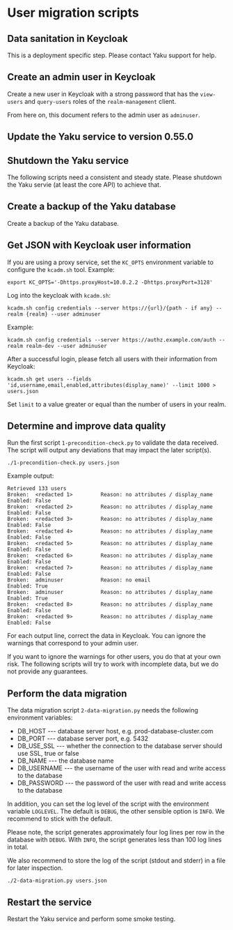 <!--
SPDX-FileCopyrightText: 2024 grow platform GmbH

SPDX-License-Identifier: MIT
-->

# User migration scripts

## Data sanitation in Keycloak

This is a deployment specific step.
Please contact Yaku support for help.

## Create an admin user in Keycloak

Create a new user in Keycloak with a strong password that has the `view-users` and `query-users` roles of the `realm-management` client.

From here on, this document refers to the admin user as `adminuser`.

## Update the Yaku service to version 0.55.0

## Shutdown the Yaku service

The following scripts need a consistent and steady state.
Please shutdown the Yaku servie (at least the core API) to achieve that.

## Create a backup of the Yaku database

Create a backup of the Yaku database.

## Get JSON with Keycloak user information

If you are using a proxy service, set the `KC_OPTS` environment variable to configure the `kcadm.sh` tool. Example:

```
export KC_OPTS='-Dhttps.proxyHost=10.0.2.2 -Dhttps.proxyPort=3128'
```

Log into the keycloak with `kcadm.sh`:

```
kcadm.sh config credentials --server https://{url}/{path - if any} --realm {realm} --user adminuser
```

Example:

```
kcadm.sh config credentials --server https://authz.example.com/auth --realm realm-dev --user adminuser
```

After a successful login, please fetch all users with their information from Keycloak:

```
kcadm.sh get users --fields 'id,username,email,enabled,attributes(display_name)' --limit 1000 > users.json
```

Set `limit` to a value greater or equal than the number of users in your realm.

## Determine and improve data quality

Run the first script `1-precondition-check.py` to validate the data received.
The script will output any deviations that may impact the later script(s).

```
./1-precondition-check.py users.json
```

Example output:

```
Retrieved 133 users
Broken:  <redacted 1>         Reason: no attributes / display_name   Enabled: False
Broken:  <redacted 2>         Reason: no attributes / display_name   Enabled: False
Broken:  <redacted 3>         Reason: no attributes / display_name   Enabled: False
Broken:  <redacted 4>         Reason: no attributes / display_name   Enabled: False
Broken:  <redacted 5>         Reason: no attributes / display_name   Enabled: False
Broken:  <redacted 6>         Reason: no attributes / display_name   Enabled: False
Broken:  <redacted 7>         Reason: no attributes / display_name   Enabled: False
Broken:  adminuser            Reason: no email                       Enabled: True
Broken:  adminuser            Reason: no attributes / display_name   Enabled: True
Broken:  <redacted 8>         Reason: no attributes / display_name   Enabled: False
Broken:  <redacted 9>         Reason: no attributes / display_name   Enabled: False
```

For each output line, correct the data in Keycloak.
You can ignore the warnings that correspond to your admin user.

If you want to ignore the warnings for other users, you do that at your own risk.
The following scripts will try to work with incomplete data, but we do not provide any guarantees.

## Perform the data migration

The data migration script `2-data-migration.py` needs the following environment variables:

- DB_HOST --- database server host, e.g. prod-database-cluster.com
- DB_PORT --- database server port, e.g. 5432
- DB_USE_SSL --- whether the connection to the database server should use SSL, true or false
- DB_NAME --- the database name
- DB_USERNAME --- the username of the user with read and write access to the database
- DB_PASSWORD --- the password of the user with read and write access to the database

In addition, you can set the log level of the script with the environment variable `LOGLEVEL`.
The default is `DEBUG`, the other sensible option is `INFO`.
We recommend to stick with the default.

Please note, the script generates approximately four log lines per row in the database with `DEBUG`.
With `INFO`, the script generates less than 100 log lines in total.

We also recommend to store the log of the script (stdout and stderr) in a file for later inspection.

```
./2-data-migration.py users.json
```

## Restart the service

Restart the Yaku service and perform some smoke testing.
